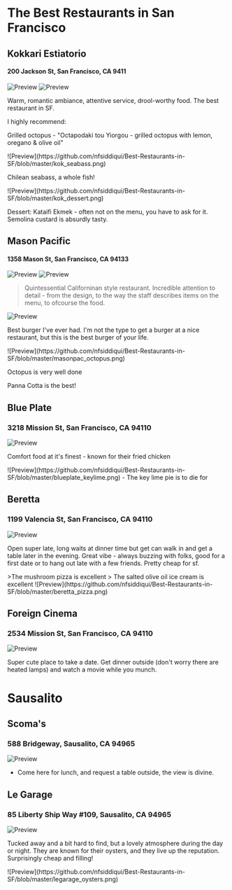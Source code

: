 # The Best Restaurants in San Francisco 


## Kokkari Estiatorio
#### 200 Jackson St, San Francisco, CA 9411 
![Preview](https://github.com/nfsiddiqui/Best-Restaurants-in-SF/blob/master/kokarri_vibes.png)
![Preview](https://github.com/nfsiddiqui/Best-Restaurants-in-SF/blob/master/kokarri_vibes2.png)
<p> Warm, romantic ambiance, attentive service, drool-worthy food. The best restaurant in SF.</p>
I highly recommend: 
<p> Grilled octopus - "Octapodaki tou Yiorgou - grilled octopus with lemon, oregano & olive oil" </p>
![Preview](https://github.com/nfsiddiqui/Best-Restaurants-in-SF/blob/master/kok_seabass.png)
<p> Chilean seabass, a whole fish! </p>
![Preview](https://github.com/nfsiddiqui/Best-Restaurants-in-SF/blob/master/kok_dessert.png)
<p> Dessert: Kataifi Ekmek - often not on the menu, you have to ask for it. Semolina custard is absurdly tasty. </p> 

## Mason Pacific
#### 1358 Mason St, San Francisco, CA 94133
![Preview](https://github.com/nfsiddiqui/Best-Restaurants-in-SF/blob/master/masonpac_vibes.png)
![Preview](https://github.com/nfsiddiqui/Best-Restaurants-in-SF/blob/master/masonpac_vibes2.png)
> <p> Quintessential Californinan style restaurant. Incredible attention to detail - from the design, to the way the staff describes items on the menu, to ofcourse the food. </p>
![Preview](https://github.com/nfsiddiqui/Best-Restaurants-in-SF/blob/master/masonpac_burger.png)
<p> Best burger I've ever had. I'm not the type to get a burger at a nice restaurant, but this is the best burger of your life. </p>
![Preview](https://github.com/nfsiddiqui/Best-Restaurants-in-SF/blob/master/masonpac_octopus.png)
<p> Octopus is very well done </p>
<p> Panna Cotta is the best! </p>

## Blue Plate
### 3218 Mission St, San Francisco, CA 94110
![Preview](https://github.com/nfsiddiqui/Best-Restaurants-in-SF/blob/master/blueplate_vibes.png)
<p> Comfort food at it's finest - known for their fried chicken </p>
![Preview](https://github.com/nfsiddiqui/Best-Restaurants-in-SF/blob/master/blueplate_keylime.png)
- The key lime pie is to die for 

## Beretta
### 1199 Valencia St, San Francisco, CA 94110
![Preview](https://github.com/nfsiddiqui/Best-Restaurants-in-SF/blob/master/beretta_vibes.png)
<p> Open super late, long waits at dinner time but get can walk in and get a table later in the evening. 
Great vibe - always buzzing with folks, good for a first date or to hang out late with a few friends. Pretty cheap for sf. </p>
>The mushroom pizza is excellent 
> The salted olive oil ice cream is excellent 
![Preview](https://github.com/nfsiddiqui/Best-Restaurants-in-SF/blob/master/beretta_pizza.png)

## Foreign Cinema
### 2534 Mission St, San Francisco, CA 94110
![Preview](https://github.com/nfsiddiqui/Best-Restaurants-in-SF/blob/master/foreigncinema_vibes.png)
<p> Super cute place to take a date. Get dinner outside (don't worry there are heated lamps) and watch a movie while you munch. </p>


# Sausalito

## Scoma's
### 588 Bridgeway, Sausalito, CA 94965
![Preview](https://github.com/nfsiddiqui/Best-Restaurants-in-SF/blob/master/scomas_vibes.png)
- Come here for lunch, and request a table outside, the view is divine.

## Le Garage
### 85 Liberty Ship Way #109, Sausalito, CA 94965
![Preview](https://github.com/nfsiddiqui/Best-Restaurants-in-SF/blob/master/legarage_vibes.png)
<p> Tucked away and a bit hard to find, but a lovely atmosphere during the day or night.
They are known for their oysters, and they live up the reputation. Surprisingly cheap and filling! </p> 
![Preview](https://github.com/nfsiddiqui/Best-Restaurants-in-SF/blob/master/legarage_oysters.png)

